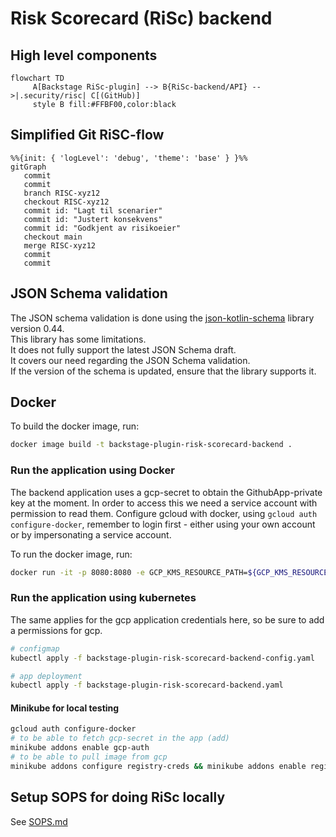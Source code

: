 # Risk Scorecard (RiSc) backend

## High level components

```mermaid
flowchart TD
     A[Backstage RiSc-plugin] --> B{RiSc-backend/API} -->|.security/risc| C[(GitHub)]
     style B fill:#FFBF00,color:black
```

## Simplified Git RiSC-flow

```mermaid
%%{init: { 'logLevel': 'debug', 'theme': 'base' } }%%
gitGraph
   commit
   commit
   branch RISC-xyz12
   checkout RISC-xyz12
   commit id: "Lagt til scenarier"
   commit id: "Justert konsekvens"
   commit id: "Godkjent av risikoeier"
   checkout main
   merge RISC-xyz12
   commit
   commit
```

## JSON Schema validation

The JSON schema validation is done using the [json-kotlin-schema](https://github.com/pwall567/json-kotlin-schema)
library version 0.44.  
This library has some limitations.  
It does not fully support the latest JSON Schema draft.  
It covers our need regarding the JSON Schema validation.  
If the version of the schema is updated, ensure that the library supports it.

## Docker

To build the docker image, run:

```sh
docker image build -t backstage-plugin-risk-scorecard-backend .
```

### Run the application using Docker

The backend application uses a gcp-secret to obtain the GithubApp-private key at the moment. In order to access this we
need a service account with permission to read them.
Configure gcloud with docker, using ```gcloud auth configure-docker```, remember to login first - either using your own
account or by impersonating a service account.

To run the docker image, run:

```sh
docker run -it -p 8080:8080 -e GCP_KMS_RESOURCE_PATH=${GCP_KMS_RESOURCE_PATH} -e SOPS_AGE_PUBLIC_KEY=${SOPS_AGE_PUBLIC_KEY} -e GITHUB_INSTALLATION_ID=${GITHUB_INSTALLATION_ID} -e GITHUB_INSTALLATION_ID=${GITHUB_INSTALLATION_ID} -e GITHUB_PRIVATE_KEY_SECRET_NAME=${GITHUB_PRIVATE_KEY_SECRET_NAME} kv-ros-backend
```

### Run the application using kubernetes

The same applies for the gcp application credentials here, so be sure to add a permissions for gcp.

````sh
# configmap 
kubectl apply -f backstage-plugin-risk-scorecard-backend-config.yaml

# app deployment
kubectl apply -f backstage-plugin-risk-scorecard-backend.yaml
````

#### Minikube for local testing

````sh
gcloud auth configure-docker
# to be able to fetch gcp-secret in the app (add)
minikube addons enable gcp-auth
# to be able to pull image from gcp
minikube addons configure registry-creds && minikube addons enable registry-creds
````

## Setup SOPS for doing RiSc locally

See [SOPS.md](SOPS.md)
